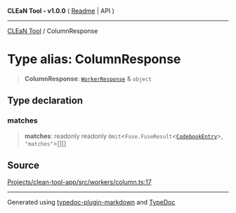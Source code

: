 **CLEaN Tool - v1.0.0** ( [Readme](../README.md) \| API )

***

[CLEaN Tool](../exports.md) / ColumnResponse

# Type alias: ColumnResponse

> **ColumnResponse**: [`WorkerResponse`](WorkerResponse.md) & `object`

## Type declaration

### matches

> **matches**: readonly readonly `Omit`\<`Fuse.FuseResult`\<[`CodebookEntry`](CodebookEntry.md)\>, `"matches"`\>[][]

## Source

[Projects/clean-tool-app/src/workers/column.ts:17](https://github.com/yuckyh/clean-tool-app/)

***

Generated using [typedoc-plugin-markdown](https://www.npmjs.com/package/typedoc-plugin-markdown) and [TypeDoc](https://typedoc.org/)
